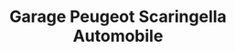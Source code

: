 ---
title: "Garage Peugeot Scaringella Automobile"
url: /le-champ-pres-froges/garage-peugeot-scaringella-automobile/
shop: réparation de voitures
---
